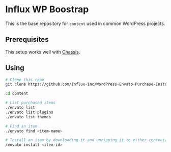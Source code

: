 # Influx WP Boostrap

This is the base repository for `content` used in common WordPress projects.

## Prerequisites

This setup works well with [Chassis](https://github.com/Chassis/Chassis).

## Using

```bash
# Clone this repo
git clone https://github.com/influx-inc/WordPress-Envato-Purchase-Installer.git content

cd content

# List purchased items
./envato list
./envato list plugins
./envato list themes

# Find an item
./envato find <item-name>

# Install an item by downloading it and unzipping it to either content/themes or content/plugins
/envato install <item-id>
```
